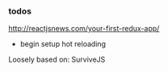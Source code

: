 ### todos

http://reactjsnews.com/your-first-redux-app/

- begin setup hot reloading

Loosely based on: SurviveJS 

